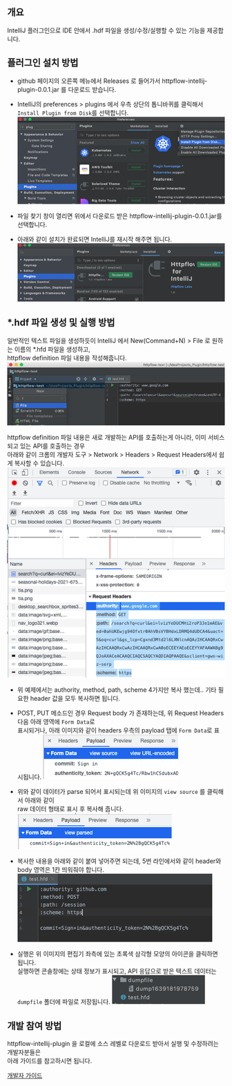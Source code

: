 개요
---

IntelliJ 플러그인으로 IDE 안에서 .hdf 파일을 생성/수정/실행할 수 있는 기능을 제공합니다.

플러그인 설치 방법
-------------- 

- github 페이지의 오른쪽 메뉴에서 Releases 로 들어가서 httpflow-intellij-plugin-0.0.1.jar 를 다운로드 받습니다.

- IntelliJ의 preferences > plugins 에서 우측 상단의 톱니바퀴를 클릭해서 ```Install Plugin from Disk```를 선택합니다.<br/>
  ![install_01.png](readme/install_01.png)

- 파일 찾기 창이 열리면 위에서 다운로드 받은 httpflow-intellij-plugin-0.0.1.jar를 선택합니다.

- 아래와 같이 설치가 완료되면 IntelliJ를 재시작 해주면 됩니다.
  ![install_02.png](readme/install_02.png)


*.hdf 파일 생성 및 실행 방법
-----------------------

일반적인 텍스트 파일을 생성하듯이 IntelliJ 에서 New(Command+N) > File 로 원하는 이름의 *.hfd 파일을 생성하고,<br/>
httpflow definition 파일 내용을 작성해줍니다.  
  ![usage_01.png](readme/usage_01.png)

httpflow definition 파일 내용은 새로 개발하는 API를 호출하는게 아니라, 이미 서비스되고 있는 API를 호출하는 경우<br/>
아래와 같이 크롬의 개발자 도구 > Network > Headers > Request Headers에서 쉽게 복사할 수 있습니다.
  ![usage_02.png](readme/usage_02.png)

- 위 예제에서는 authority, method, path, scheme 4가지만 복사 했는데.. 기타 필요한 header 값을 모두 복사하면 됩니다.

- POST, PUT 메소드인 경우 Request body 가 존재하는데, 위 Request Headers 다음 아래 영역에 ```Form Data```로<br/>
표시되거나, 아래 이미지와 같이 headers 우측의 payload 탭에 ```Form Data```로 표시됩니다. 
  ![usage_03.png](readme/usage_03.png)

- 위와 같이 데이터가 parse 되어서 표시되는데 위 이미지의 ```view source``` 를 클릭해서 아래와 같이<br/> 
raw 데이터 형태로 표시 후 복사해 줍니다.
  ![usage_04.png](readme/usage_04.png)

- 복사한 내용을 아래와 같이 붙여 넣어주면 되는데, 5번 라인에서와 같이 header와 body 영역은 1칸 띄워줘야 합니다.
  ![usage_05.png](readme/usage_05.png)

- 실행은 위 이미지의 편집기 좌측에 있는 초록색 삼각형 모양의 아이콘을 클릭하면 됩니다.<br/>
  실행하면 콘솔창에는 상태 정보가 표시되고, API 응답으로 받은 텍스트 데이터는 ```dumpfile``` 폴더에 파일로 저장됩니다. 
  ![usage_06.png](readme/usage_06.png)
  

개발 참여 방법
-----------------------

httpflow-intellij-plugin 을 로컬에 소스 레벨로 다운로드 받아서 실행 및 수정하려는 개발자분들은<br/>
아래 가이드를 참고하시면 됩니다.

[개발자 가이드](readme/developer_guide.md)